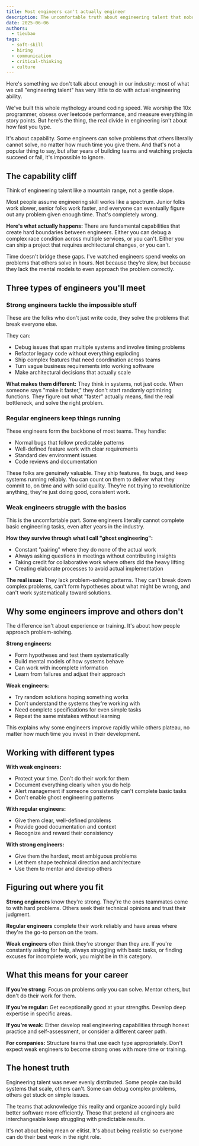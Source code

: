 ```yaml
---
title: Most engineers can't actually engineer
description: The uncomfortable truth about engineering talent that nobody wants to admit. Some engineers literally cannot complete basic tasks, no matter how much time you give them.
date: 2025-06-06
authors:
  - tieubao
tags:
  - soft-skill
  - hiring
  - communication
  - critical-thinking
  - culture
---
```


Here's something we don't talk about enough in our industry: most of what we call "engineering talent" has very little to do with actual engineering ability.

We've built this whole mythology around coding speed. We worship the 10x programmer, obsess over leetcode performance, and measure everything in story points. But here's the thing, the real divide in engineering isn't about how fast you type.

It's about capability. Some engineers can solve problems that others literally cannot solve, no matter how much time you give them. And that's not a popular thing to say, but after years of building teams and watching projects succeed or fail, it's impossible to ignore.

## The capability cliff

Think of engineering talent like a mountain range, not a gentle slope.

Most people assume engineering skill works like a spectrum. Junior folks work slower, senior folks work faster, and everyone can eventually figure out any problem given enough time. That's completely wrong.

**Here's what actually happens:** There are fundamental capabilities that create hard boundaries between engineers. Either you can debug a complex race condition across multiple services, or you can't. Either you can ship a project that requires architectural changes, or you can't.

Time doesn't bridge these gaps. I've watched engineers spend weeks on problems that others solve in hours. Not because they're slow, but because they lack the mental models to even approach the problem correctly.

## Three types of engineers you'll meet

### Strong engineers tackle the impossible stuff

These are the folks who don't just write code, they solve the problems that break everyone else.

They can:

- Debug issues that span multiple systems and involve timing problems  
- Refactor legacy code without everything exploding
- Ship complex features that need coordination across teams
- Turn vague business requirements into working software
- Make architectural decisions that actually scale

**What makes them different:** They think in systems, not just code. When someone says "make it faster," they don't start randomly optimizing functions. They figure out what "faster" actually means, find the real bottleneck, and solve the right problem.

### Regular engineers keep things running

These engineers form the backbone of most teams. They handle:

- Normal bugs that follow predictable patterns
- Well-defined feature work with clear requirements  
- Standard dev environment issues
- Code reviews and documentation

These folks are genuinely valuable. They ship features, fix bugs, and keep systems running reliably. You can count on them to deliver what they commit to, on time and with solid quality. They're not trying to revolutionize anything, they're just doing good, consistent work.

### Weak engineers struggle with the basics

This is the uncomfortable part. Some engineers literally cannot complete basic engineering tasks, even after years in the industry.

**How they survive through what I call "ghost engineering":**

- Constant "pairing" where they do none of the actual work
- Always asking questions in meetings without contributing insights
- Taking credit for collaborative work where others did the heavy lifting
- Creating elaborate processes to avoid actual implementation

**The real issue:** They lack problem-solving patterns. They can't break down complex problems, can't form hypotheses about what might be wrong, and can't work systematically toward solutions.

## Why some engineers improve and others don't

The difference isn't about experience or training. It's about how people approach problem-solving.

**Strong engineers:**

- Form hypotheses and test them systematically
- Build mental models of how systems behave
- Can work with incomplete information
- Learn from failures and adjust their approach

**Weak engineers:**

- Try random solutions hoping something works
- Don't understand the systems they're working with
- Need complete specifications for even simple tasks
- Repeat the same mistakes without learning

This explains why some engineers improve rapidly while others plateau, no matter how much time you invest in their development.

## Working with different types

**With weak engineers:**

- Protect your time. Don't do their work for them
- Document everything clearly when you do help
- Alert management if someone consistently can't complete basic tasks  
- Don't enable ghost engineering patterns

**With regular engineers:**

- Give them clear, well-defined problems
- Provide good documentation and context
- Recognize and reward their consistency

**With strong engineers:**

- Give them the hardest, most ambiguous problems
- Let them shape technical direction and architecture
- Use them to mentor and develop others

## Figuring out where you fit

**Strong engineers** know they're strong. They're the ones teammates come to with hard problems. Others seek their technical opinions and trust their judgment.

**Regular engineers** complete their work reliably and have areas where they're the go-to person on the team.

**Weak engineers** often think they're stronger than they are. If you're constantly asking for help, always struggling with basic tasks, or finding excuses for incomplete work, you might be in this category.

## What this means for your career

**If you're strong:** Focus on problems only you can solve. Mentor others, but don't do their work for them.

**If you're regular:** Get exceptionally good at your strengths. Develop deep expertise in specific areas.

**If you're weak:** Either develop real engineering capabilities through honest practice and self-assessment, or consider a different career path.

**For companies:** Structure teams that use each type appropriately. Don't expect weak engineers to become strong ones with more time or training.

## The honest truth

Engineering talent was never evenly distributed. Some people can build systems that scale, others can't. Some can debug complex problems, others get stuck on simple issues.

The teams that acknowledge this reality and organize accordingly build better software more efficiently. Those that pretend all engineers are interchangeable keep struggling with predictable results.

It's not about being mean or elitist. It's about being realistic so everyone can do their best work in the right role.
